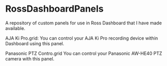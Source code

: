# RossDashboardPanels
A repository of custom panels for use in Ross Dashboard that I have made available.

AJA Ki Pro.grid:
You can control your AJA Ki Pro recording device within Dashboard using this panel.

Panasonic PTZ Contro.grid
You can control your Panasonic AW-HE40 PTZ camera with this panel.
